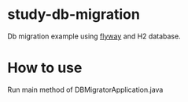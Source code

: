 # study-db-migration
Db migration example using [flyway](https://flywaydb.org/) and H2 database.

# How to use
Run main method of DBMigratorApplication.java

